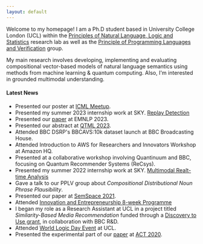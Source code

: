 ```yaml
---
layout: default
---
```


Welcome to my homepage! I am a Ph.D student based in University College London (UCL) within the [Principles of Natural Language, Logic and Statistics](https://www.ucl.ac.uk/computer-science/research/research-groups/principles-natural-language-logic-and-statistics) research lab as well as the [Principle of Programming Languages and Verification](http://pplv.cs.ucl.ac.uk/welcome/) group.

My main research involves developing, implementing and evaluating compositional vector-based models of natural language semantics using methods from machine learning & quantum computing. Also, I'm interested in grounded multimodal understanding.

#### Latest News

*   Presented our poster at [ICML Meetup](https://www.icml-meetup-london.info/).
*   Presented my summer 2023 internship work at SKY. [Replay Detection](https://drive.google.com/drive/folders/1eQSEU_6hMBNSfpHbqDpCIK8pnzeo2zKy?usp=sharing)
*   Presented our [paper](https://aclanthology.org/2023.crac-main.3/) at EMNLP 2023.
*   Presented our abstract at [QTML 2023](https://qtml-2023.web.cern.ch/).
*   Attended BBC DSRP's BBCAVS:10k dataset launch at BBC Broadcasting House.
*   Attended Introduction to AWS for Researchers and Innovators Workshop at Amazon HQ.
*   Presented at a collaborative workshop involving Quantinuum and BBC, focusing on Quantum Recommender Systems (ReCsys).
*   Presented my summer 2022 internship work at SKY. [Multimodal Realt-time Analysis](https://drive.google.com/drive/folders/1-71JJhnuwyIECkMEInSTDxHbvQv-vFlw?usp=sharing)
*   Gave a talk to our PPLV group about _Compositional Distributional Noun Phrase Plausibility_. 
*   Presented our paper at [SemSpace 2021](https://sites.google.com/view/semspace2021/home).
*   Attended [Innovation and Entrepreneurship 8-week Programme](https://www.ucl.ac.uk/computer-science/collaborate/cs-innovation-and-entrepreneurship)
*   I began my role as a Research Assistant at UCL in a project titled _Similarity-Based Media Recommendation_ funded through a [Discovery to Use grant](https://www.ucl.ac.uk/enterprise/staff/access-funding/discovery-use-funding), in collaboration with BBC R&D.
*   Attended [World Logic Day Event](https://www.ucl.ac.uk/engineering/events/2021/jan/logical-journeys-webinar-world-logic-day-event) at UCL.
*   Presented the experimental part of our [paper](https://compositionality-journal.org/papers/compositionality-5-2/) at [ACT 2020](https://www.appliedcategorytheory.org/). 
